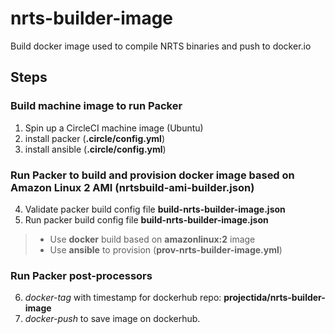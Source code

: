 # nrts-builder-image

Build docker image used to compile NRTS binaries and push to docker.io

## Steps

### Build machine image to run Packer

1. Spin up a CircleCI machine image (Ubuntu)
2. install packer (**.circle/config.yml**)
3. install ansible (**.circle/config.yml**)

### Run Packer to build and provision docker image based on Amazon Linux 2 AMI (**nrtsbuild-ami-builder.json**)

4. Validate packer build config file **build-nrts-builder-image.json**
5. Run packer build config file **build-nrts-builder-image.json**
>
> - Use **docker** build based on **amazonlinux:2** image
> - Use **ansible** to provision (**prov-nrts-builder-image.yml**)
>
### Run Packer post-processors

6. _docker-tag_ with timestamp for dockerhub repo: **projectida/nrts-builder-image**
7. _docker-push_ to save image on dockerhub.